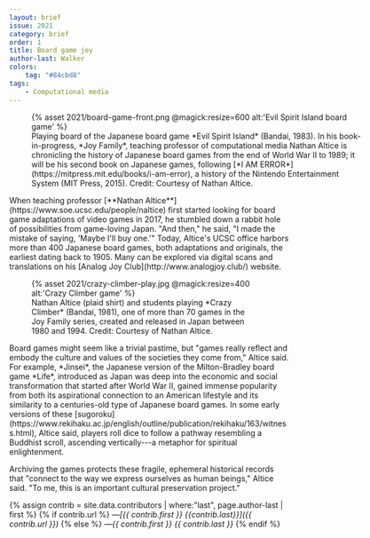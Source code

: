 ```yaml
---
layout: brief
issue: 2021
category: brief
order: 1
title: Board game joy
author-last: Walker
colors:
    tag: "#84cbd8"
tags:
    - Computational media
---
```

<figure class="right brief-full" style="width:600px">
  {% asset 2021/board-game-front.png @magick:resize=600 alt:'Evil Spirit Island board game' %}<figcaption markdown="span">Playing board of the Japanese board game *Evil Spirit Island* (Bandai, 1983). In his book-in-progress, *Joy Family*, teaching professor of computational media Nathan Altice is chronicling the history of Japanese board games from the end of World War II to 1989; it will be his second book on Japanese games, following [*I AM ERROR*](https://mitpress.mit.edu/books/i-am-error), a history of the Nintendo Entertainment System (MIT Press, 2015). Credit: Courtesy of Nathan Altice.</figcaption>
</figure>
When teaching professor [**Nathan Altice**](https://www.soe.ucsc.edu/people/naltice) first started looking for board game adaptations of video games in 2017, he stumbled down a rabbit hole of possibilities from game-loving Japan. "And then," he said, "I made the mistake of saying, 'Maybe I'll buy one.'" Today, Altice's UCSC office harbors more than 400 Japanese board games, both adaptations and originals, the earliest dating back to 1905. Many can be explored via digital scans and translations on his [Analog Joy Club](http://www.analogjoy.club/) website.
<figure style="width:400px">
  {% asset 2021/crazy-climber-play.jpg @magick:resize=400 alt:'Crazy Climber game' %}<figcaption markdown="span">Nathan Altice (plaid shirt) and students playing *Crazy Climber* (Bandai, 1981), one of more than 70 games in the Joy Family series, created and released in Japan between 1980 and 1994. Credit: Courtesy of Nathan Altice.</figcaption>
</figure>
Board games might seem like a trivial pastime, but "games really reflect and embody the culture and values of the societies they come from," Altice said. For example, *Jinsei*, the Japanese version of the Milton-Bradley board game *Life*, introduced as Japan was deep into the economic and social transformation that started after World War II, gained immense popularity from both its aspirational connection to an American lifestyle and its similarity to a centuries-old type of Japanese board games. In some early versions of these [sugoroku](https://www.rekihaku.ac.jp/english/outline/publication/rekihaku/163/witness.html), Altice said, players roll dice to follow a pathway resembling a Buddhist scroll, ascending vertically---a metaphor for spiritual enlightenment.

Archiving the games protects these fragile, ephemeral historical records that "connect to the way we express ourselves as human beings," Altice said. "To me, this is an important cultural preservation project."

{% assign contrib = site.data.contributors | where:"last", page.author-last | first %}
{% if contrib.url %}
*&mdash;[{{ contrib.first }} {{contrib.last}}]({{ contrib.url }})*
{% else %}
*&mdash;{{ contrib.first }} {{ contrib.last }}*
{% endif %}

